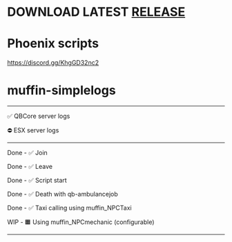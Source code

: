 # DOWNLOAD LATEST [RELEASE](https://github.com/Muffinzo/muffin-simplelogs/releases)

# Phoenix scripts
https://discord.gg/KhgGD32nc2

# muffin-simplelogs
______________________
✅ QBCore server logs

⛔ ESX server logs
______________________
Done - ✅ Join

Done - ✅ Leave

Done - ✅ Script start

Done - ✅ Death with qb-ambulancejob

Done - ✅ Taxi calling using muffin_NPCTaxi

WIP  - 🟧 Using muffin_NPCmechanic (configurable) 

______________________
